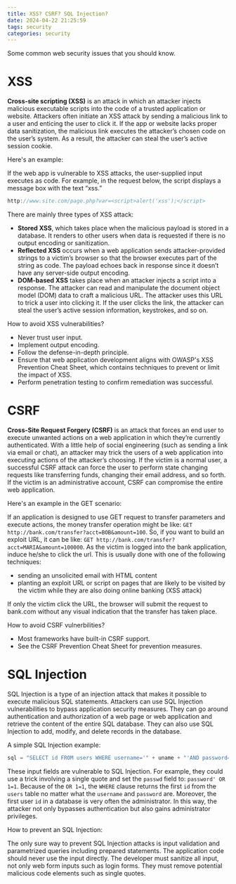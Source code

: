 ```yaml
---
title: XSS? CSRF? SQL Injection?
date: 2024-04-22 21:25:59
tags: security
categories: security
---
```

Some common web security issues that you should know.
<!--more-->
# XSS

**Cross-site scripting (XSS)** is an attack in which an attacker injects malicious executable scripts into the code of a trusted application or website. Attackers often initiate an XSS attack by sending a malicious link to a user and enticing the user to click it. If the app or website lacks proper data sanitization, the malicious link executes the attacker’s chosen code on the user’s system. As a result, the attacker can steal the user’s active session cookie.



Here's an example: 

If the web app is vulnerable to XSS attacks, the user-supplied input executes as code. For example, in the request below, the script displays a message box with the text “xss.”

```js
http://www.site.com/page.php?var=<script>alert('xss');</script>
```



There are mainly three types of XSS attack:

* **Stored XSS**, which takes place when the malicious payload is stored in a database. It renders to other users when data is requested if there is no output encoding or sanitization.
* **Reflected XSS** occurs when a web application sends attacker-provided strings to a victim’s browser so that the browser executes part of the string as code. The payload echoes back in response since it doesn’t have any server-side output encoding.
* **DOM-based XSS** takes place when an attacker injects a script into a response. The attacker can read and manipulate the document object model (DOM) data to craft a malicious URL. The attacker uses this URL to trick a user into clicking it. If the user clicks the link, the attacker can steal the user’s active session information, keystrokes, and so on.



How to avoid XSS vulnerabilities?

* Never trust user input.
* Implement output encoding.
* Follow the defense-in-depth principle.
* Ensure that web application development aligns with OWASP's XSS Prevention Cheat Sheet, which contains techniques to prevent or limit the impact of XSS.
* Perform penetration testing to confirm remediation was successful.



# CSRF

**Cross-Site Request Forgery (CSRF)** is an attack that forces an end user to execute unwanted actions on a web application in which they’re currently authenticated. With a little help of social engineering (such as sending a link via email or chat), an attacker may trick the users of a web application into executing actions of the attacker’s choosing. If the victim is a normal user, a successful CSRF attack can force the user to perform state changing requests like transferring funds, changing their email address, and so forth. If the victim is an administrative account, CSRF can compromise the entire web application.



Here's an example in the GET scenario:

If an application is designed to use GET request to transfer parameters and execute actions, the money transfer operation might be like: `GET http://bank.com/transfer?acct=BOB&amount=100`. So, if you want to build an exploit URL, it can be like: `GET http://bank.com/transfer?acct=MARIA&amount=100000`. As the victim is logged into the bank application, induce he/she to click the url. This is usually done with one of the following techniques:

* sending an unsolicited email with HTML content
* planting an exploit URL or script on pages that are likely to be visited by the victim while they are also doing online banking (XSS attack)

If only the victim click the URL, the browser will submit the request to bank.com without any visual indication that the transfer has taken place.



How to avoid CSRF vulnerbilities?

* Most frameworks have built-in CSRF support.
* See the CSRF Prevention Cheat Sheet for prevention measures.



# SQL Injection

SQL Injection is a type of an injection attack that makes it possible to execute malicious SQL statements. Attackers can use SQL Injection vulnerabilities to bypass application security measures. They can go around authentication and authorization of a web page or web application and retrieve the content of the entire SQL database. They can also use SQL Injection to add, modify, and delete records in the database.



A simple SQL Injection example:

```python
sql = "SELECT id FROM users WHERE username='" + uname + "'AND password='" + passwd + "'"
```

These input fields are vulnerable to SQL Injection. For example, they could use a trick involving a single quote and set the `passwd` field to: `password' OR 1=1`. Because of the `OR 1=1`, the `WHERE` clause returns the first `id` from the `users` table no matter what the `username` and `password` are. Moreover, the first user `id` in a database is very often the administrator. In this way, the attacker not only bypasses authentication but also gains administrator privileges.



How to prevent an SQL Injection:

The only sure way to prevent SQL Injection attacks is input validation and parametrized queries including prepared statements. The application code should never use the input directly. The developer must sanitize all input, not only web form inputs such as login forms. They must remove potential malicious code elements such as single quotes.

